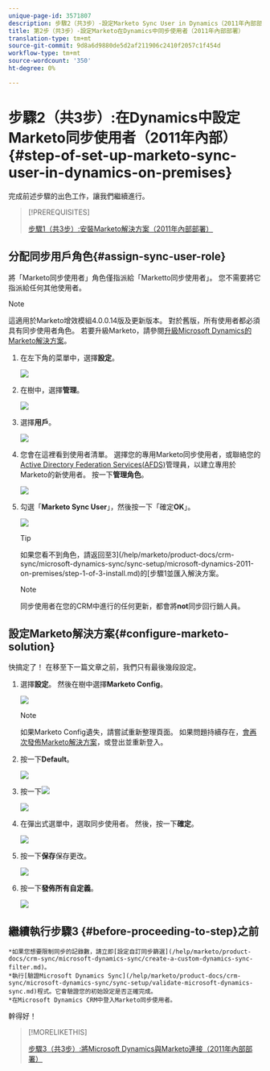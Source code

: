 ```yaml
---
unique-page-id: 3571807
description: 步驟2（共3步）-設定Marketo Sync User in Dynamics（2011年內部部署）- Marketo Docs —— 產品檔案
title: 第2步（共3步）-設定Marketo在Dynamics中同步使用者（2011年內部部署）
translation-type: tm+mt
source-git-commit: 9d8a6d9880de5d2af211906c2410f2057c1f454d
workflow-type: tm+mt
source-wordcount: '350'
ht-degree: 0%

---
```



# 步驟2（共3步）:在Dynamics中設定Marketo同步使用者（2011年內部）{#step-of-set-up-marketo-sync-user-in-dynamics-on-premises}

完成前述步驟的出色工作，讓我們繼續進行。

>[!PREREQUISITES]
>
>[步驟1（共3步）:安裝Marketo解決方案（2011年內部部署）](/help/marketo/product-docs/crm-sync/microsoft-dynamics-sync/sync-setup/microsoft-dynamics-2011-on-premises/step-1-of-3-install.md)

## 分配同步用戶角色{#assign-sync-user-role}

將「Marketo同步使用者」角色僅指派給「Marketto同步使用者」。 您不需要將它指派給任何其他使用者。

>[!NOTE]
>
>這適用於Marketo增效模組4.0.0.14版及更新版本。 對於舊版，所有使用者都必須具有同步使用者角色。 若要升級Marketo，請參閱[升級Microsoft Dynamics的Marketo解決方案](/help/marketo/product-docs/crm-sync/microsoft-dynamics-sync/sync-setup/update-the-marketo-solution-for-microsoft-dynamics.md)。

1. 在左下角的菜單中，選擇&#x200B;**設定**。

   ![](assets/image2015-4-2-14-3a2-3a40.png)

1. 在樹中，選擇&#x200B;**管理**。

   ![](assets/image2015-4-2-14-3a3-3a30.png)

1. 選擇&#x200B;**用戶**。

   ![](assets/image2015-4-2-14-3a4-3a37.png)

1. 您會在這裡看到使用者清單。 選擇您的專用Marketo同步使用者，或聯絡您的[Active Directory Federation Services(AFDS)](https://msdn.microsoft.com/en-us/library/bb897402.aspx)管理員，以建立專用於Marketo的新使用者。 按一下&#x200B;**管理角色**。

   ![](assets/image2015-4-2-14-3a11-3a7.png)

1. 勾選「**Marketo Sync User**」，然後按一下「確定&#x200B;**OK**」。

   ![](assets/image2015-4-2-14-3a15-3a0.png)

   >[!TIP]
   >
   >如果您看不到角色，請返回至3](/help/marketo/product-docs/crm-sync/microsoft-dynamics-sync/sync-setup/microsoft-dynamics-2011-on-premises/step-1-of-3-install.md)的[步驟1並匯入解決方案。

   >[!NOTE]
   >
   >同步使用者在您的CRM中進行的任何更新，都會將&#x200B;**not**&#x200B;同步回行銷人員。

## 設定Marketo解決方案{#configure-marketo-solution}

快搞定了！ 在移至下一篇文章之前，我們只有最後幾段設定。

1. 選擇&#x200B;**設定**。 然後在樹中選擇&#x200B;**Marketo Config**。

   ![](assets/image2015-4-2-14-3a20-3a51.png)

   >[!NOTE]
   >
   >如果Marketo Config遺失，請嘗試重新整理頁面。 如果問題持續存在，[會再次發佈Marketo解決方案](/help/marketo/product-docs/crm-sync/microsoft-dynamics-sync/sync-setup/microsoft-dynamics-2011-on-premises/step-1-of-3-install.md)，或登出並重新登入。

1. 按一下&#x200B;**Default**。

   ![](assets/image2015-4-2-14-3a27-3a30.png)

1. 按一下![](assets/image2015-4-2-14-3a29-3a1.png)

   ![](assets/image2015-4-2-14-3a28-3a40.png)

1. 在彈出式選單中，選取同步使用者。 然後，按一下&#x200B;**確定**。

   ![](assets/image2015-4-2-14-3a32-3a43.png)

1. 按一下&#x200B;**保存**&#x200B;保存更改。

   ![](assets/image2015-4-2-14-3a34-3a15.png)

1. 按一下&#x200B;**發佈所有自定義**。

   ![](assets/publish-all-customizations1.png)

## 繼續執行步驟3 {#before-proceeding-to-step}之前

    *如果您想要限制同步的記錄數，請立即[設定自訂同步篩選](/help/marketo/product-docs/crm-sync/microsoft-dynamics-sync/create-a-custom-dynamics-sync-filter.md)。
    *執行[驗證Microsoft Dynamics Sync](/help/marketo/product-docs/crm-sync/microsoft-dynamics-sync/sync-setup/validate-microsoft-dynamics-sync.md)程式。它會驗證您的初始設定是否正確完成。
    *在Microsoft Dynamics CRM中登入Marketo同步使用者。

幹得好！

>[!MORELIKETHIS]
>
>[步驟3（共3步）:將Microsoft Dynamics與Marketo連接（2011年內部部署）](/help/marketo/product-docs/crm-sync/microsoft-dynamics-sync/sync-setup/microsoft-dynamics-2011-on-premises/step-3-of-3-connect.md)
